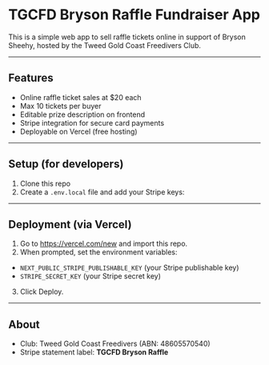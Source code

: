# TGCFD Bryson Raffle Fundraiser App

This is a simple web app to sell raffle tickets online in support of Bryson Sheehy, hosted by the Tweed Gold Coast Freedivers Club.

---

## Features

- Online raffle ticket sales at $20 each
- Max 10 tickets per buyer
- Editable prize description on frontend
- Stripe integration for secure card payments
- Deployable on Vercel (free hosting)

---

## Setup (for developers)

1. Clone this repo
2. Create a `.env.local` file and add your Stripe keys:

---

## Deployment (via Vercel)

1. Go to https://vercel.com/new and import this repo.
2. When prompted, set the environment variables:
- `NEXT_PUBLIC_STRIPE_PUBLISHABLE_KEY` (your Stripe publishable key)
- `STRIPE_SECRET_KEY` (your Stripe secret key)
3. Click Deploy.

---

## About

- Club: Tweed Gold Coast Freedivers (ABN: 48605570540)
- Stripe statement label: **TGCFD Bryson Raffle**
